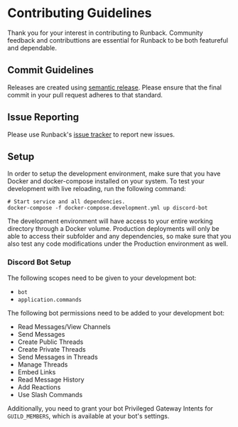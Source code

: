 # Contributing Guidelines
Thank you for your interest in contributing to Runback. Community feedback and contributtions are essential for Runback to be both featureful and dependable.

## Commit Guidelines
Releases are created using [semantic release](https://semantic-release.gitbook.io/semantic-release/). Please ensure that the final commit in your pull request adheres to that standard.

## Issue Reporting
Please use Runback's [issue tracker](https://github.com/tristan-zander/runback/issues) to report new issues.

## Setup
In order to setup the development environment, make sure that you have Docker and docker-compose installed on your system.
To test your development with live reloading, run the following command:
```shell
# Start service and all dependencies.
docker-compose -f docker-compose.development.yml up discord-bot
```
The development environment will have access to your entire working directory through a Docker volume. Production deployments will only be able to access their subfolder and any dependencies, so make sure that you also test any code modifications under the Production environment as well.

### Discord Bot Setup
The following scopes need to be given to your development bot:
- `bot`
- `application.commands`

The following bot permissions need to be added to your development bot:
- Read Messages/View Channels
- Send Messages
- Create Public Threads
- Create Private Threads
- Send Messages in Threads
- Manage Threads
- Embed Links
- Read Message History
- Add Reactions
- Use Slash Commands

Additionally, you need to grant your bot Privileged Gateway Intents for `GUILD_MEMBERS`, which is available at your bot's settings.
